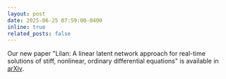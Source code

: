 ```yaml
---
layout: post
date: 2025-06-25 07:59:00-0400
inline: true
related_posts: false
---
```


Our new paper "Lilan: A linear latent network approach for real-time solutions of stiff, nonlinear, ordinary differential equations" is available in <a href="https://arxiv.org/abs/2501.08423">arXiv</a>.

